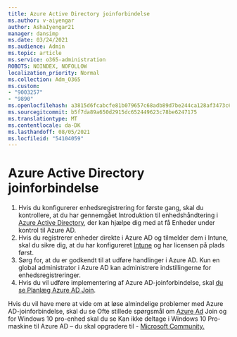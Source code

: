 ```yaml
---
title: Azure Active Directory joinforbindelse
ms.author: v-aiyengar
author: AshaIyengar21
manager: dansimp
ms.date: 03/24/2021
ms.audience: Admin
ms.topic: article
ms.service: o365-administration
ROBOTS: NOINDEX, NOFOLLOW
localization_priority: Normal
ms.collection: Adm_O365
ms.custom:
- "9003257"
- "9890"
ms.openlocfilehash: a3815d6fcabcfe81b079657c68adb89d7be244ca128af3473c6b22c1a4f7c833
ms.sourcegitcommit: b5f7da89a650d2915dc652449623c78be6247175
ms.translationtype: MT
ms.contentlocale: da-DK
ms.lasthandoff: 08/05/2021
ms.locfileid: "54104059"
---
```

# <a name="azure-active-directory-join"></a>Azure Active Directory joinforbindelse

1. Hvis du konfigurerer enhedsregistrering for første gang, skal du kontrollere, at du har gennemgået Introduktion til enhedshåndtering i [Azure Active Directory,](/azure/active-directory/devices/overview) der kan hjælpe dig med at få Enheder under kontrol til Azure AD. 
1. Hvis du registrerer enheder direkte i Azure AD og tilmelder dem i Intune, skal du sikre dig, at du har konfigureret [Intune](/mem/intune/enrollment/device-enrollment) og har licensen på plads først. [](/mem/intune/fundamentals/licenses-assign)
1. Sørg for, at du er godkendt til at udføre handlinger i Azure AD. Kun en global administrator i Azure AD kan administrere indstillingerne for enhedsregistreringer.
1. Hvis du vil udføre implementering af Azure AD-joinforbindelse, skal [du se Planlæg Azure AD Join](/azure/active-directory/devices/azureadjoin-plan).

Hvis du vil have mere at vide om at løse almindelige problemer med Azure AD-joinforbindelse, skal du se Ofte stillede spørgsmål om [Azure Ad](/azure/active-directory/devices/faq) Join og for Windows 10 pro-enhed skal du se Kan ikke deltage i Windows 10 Pro-maskine til Azure AD – du skal opgradere til - [Microsoft Community.](https://answers.microsoft.com/en-us/msoffice/forum/msoffice_install-mso_win10-mso_365hp/unable-to-join-windows-10-pro-machine-to-azure-ad/abb1ca7d-b317-45ec-a628-e1c10eae2900)
